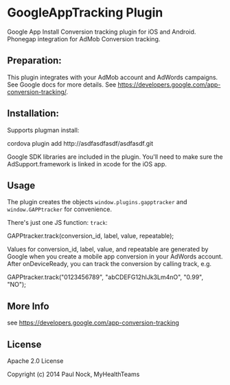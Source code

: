 # GoogleAppTracking Plugin

Google App Install Conversion tracking plugin for iOS and Android. Phonegap integration for AdMob Conversion tracking.

## Preparation:

This plugin integrates with your AdMob account and AdWords campaigns.  See Google docs for more details.
See https://developers.google.com/app-conversion-tracking/.

## Installation:

Supports plugman install:

  cordova plugin add http://asdfasdfasdf/asdfasdf.git

Google SDK libraries are included in the plugin. You'll need to make sure the AdSupport.framework is linked in xcode for the iOS app.

## Usage

The plugin creates the objects `window.plugins.gapptracker` and `window.GAPPtracker` for convenience.

There's just one JS function: `track`:

  GAPPtracker.track(conversion_id, label, value, repeatable);

Values for conversion_id, label, value, and repeatable are generated by Google when you
create a mobile app conversion in your AdWords account.  After onDeviceReady, you can track the
conversion by calling track, e.g.

  GAPPtracker.track("0123456789", "abCDEFG12hIJk3Lm4nO", "0.99", "NO");

## More Info

see https://developers.google.com/app-conversion-tracking

## License ##

Apache 2.0 License

Copyright (c) 2014 Paul Nock, MyHealthTeams


